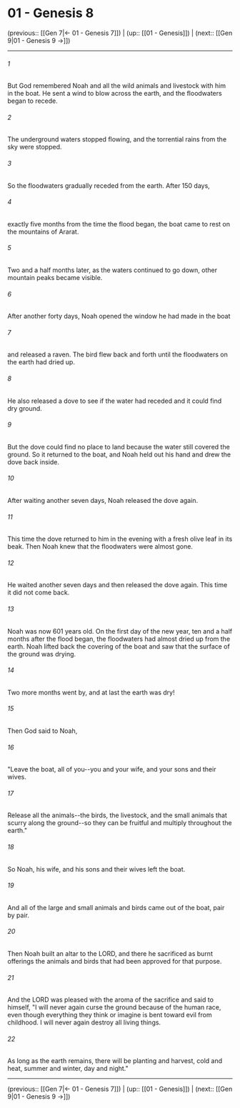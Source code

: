 # 01 - Genesis 8

(previous:: [[Gen 7|← 01 - Genesis 7]]) | (up:: [[01 - Genesis]]) | (next:: [[Gen 9|01 - Genesis 9 →]])

***


###### 1 
But God remembered Noah and all the wild animals and livestock with him in the boat. He sent a wind to blow across the earth, and the floodwaters began to recede. 

###### 2 
The underground waters stopped flowing, and the torrential rains from the sky were stopped. 

###### 3 
So the floodwaters gradually receded from the earth. After 150 days, 

###### 4 
exactly five months from the time the flood began, the boat came to rest on the mountains of Ararat. 

###### 5 
Two and a half months later, as the waters continued to go down, other mountain peaks became visible. 

###### 6 
After another forty days, Noah opened the window he had made in the boat 

###### 7 
and released a raven. The bird flew back and forth until the floodwaters on the earth had dried up. 

###### 8 
He also released a dove to see if the water had receded and it could find dry ground. 

###### 9 
But the dove could find no place to land because the water still covered the ground. So it returned to the boat, and Noah held out his hand and drew the dove back inside. 

###### 10 
After waiting another seven days, Noah released the dove again. 

###### 11 
This time the dove returned to him in the evening with a fresh olive leaf in its beak. Then Noah knew that the floodwaters were almost gone. 

###### 12 
He waited another seven days and then released the dove again. This time it did not come back. 

###### 13 
Noah was now 601 years old. On the first day of the new year, ten and a half months after the flood began, the floodwaters had almost dried up from the earth. Noah lifted back the covering of the boat and saw that the surface of the ground was drying. 

###### 14 
Two more months went by, and at last the earth was dry! 

###### 15 
Then God said to Noah, 

###### 16 
"Leave the boat, all of you--you and your wife, and your sons and their wives. 

###### 17 
Release all the animals--the birds, the livestock, and the small animals that scurry along the ground--so they can be fruitful and multiply throughout the earth." 

###### 18 
So Noah, his wife, and his sons and their wives left the boat. 

###### 19 
And all of the large and small animals and birds came out of the boat, pair by pair. 

###### 20 
Then Noah built an altar to the LORD, and there he sacrificed as burnt offerings the animals and birds that had been approved for that purpose. 

###### 21 
And the LORD was pleased with the aroma of the sacrifice and said to himself, "I will never again curse the ground because of the human race, even though everything they think or imagine is bent toward evil from childhood. I will never again destroy all living things. 

###### 22 
As long as the earth remains, there will be planting and harvest, cold and heat, summer and winter, day and night."

***

(previous:: [[Gen 7|← 01 - Genesis 7]]) | (up:: [[01 - Genesis]]) | (next:: [[Gen 9|01 - Genesis 9 →]])
